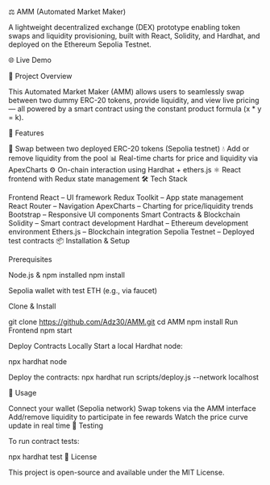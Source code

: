 ⚖️ AMM (Automated Market Maker)

A lightweight decentralized exchange (DEX) prototype enabling token swaps and liquidity provisioning, built with React, Solidity, and Hardhat, and deployed on the Ethereum Sepolia Testnet.

🌐 Live Demo

📌 Project Overview

This Automated Market Maker (AMM) allows users to seamlessly swap between two dummy ERC-20 tokens, provide liquidity, and view live pricing — all powered by a smart contract using the constant product formula (x * y = k).

🚀 Features

🔁 Swap between two deployed ERC-20 tokens (Sepolia testnet)
💧 Add or remove liquidity from the pool
📊 Real-time charts for price and liquidity via ApexCharts
⚙️ On-chain interaction using Hardhat + ethers.js
⚛️ React frontend with Redux state management
🛠 Tech Stack

Frontend
React – UI framework
Redux Toolkit – App state management
React Router – Navigation
ApexCharts – Charting for price/liquidity trends
Bootstrap – Responsive UI components
Smart Contracts & Blockchain
Solidity – Smart contract development
Hardhat – Ethereum development environment
Ethers.js – Blockchain integration
Sepolia Testnet – Deployed test contracts
📦 Installation & Setup

Prerequisites

Node.js & npm installed
npm install 

Sepolia wallet with test ETH (e.g., via faucet)

Clone & Install

git clone https://github.com/Adz30/AMM.git
cd AMM
npm install
Run Frontend
npm start

Deploy Contracts Locally
Start a local Hardhat node:

npx hardhat node

Deploy the contracts:
npx hardhat run scripts/deploy.js --network localhost

📜 Usage

Connect your wallet (Sepolia network)
Swap tokens via the AMM interface
Add/remove liquidity to participate in fee rewards
Watch the price curve update in real time
🧪 Testing

To run contract tests:

npx hardhat test
📄 License

This project is open-source and available under the MIT License.

